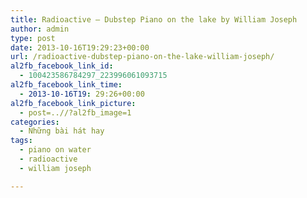 ```yaml
---
title: Radioactive – Dubstep Piano on the lake by William Joseph
author: admin
type: post
date: 2013-10-16T19:29:23+00:00
url: /radioactive-dubstep-piano-on-the-lake-william-joseph/
al2fb_facebook_link_id:
  - 100423586784297_223996061093715
al2fb_facebook_link_time:
  - 2013-10-16T19: 29:26+00:00
al2fb_facebook_link_picture:
  - post=..//?al2fb_image=1
categories:
  - Những bài hát hay
tags:
  - piano on water
  - radioactive
  - william joseph

---
```

